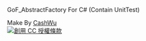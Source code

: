 GoF_AbstractFactory For C# (Contain UnitTest)

<span>
      Make By <a xmlns:cc="http://creativecommons.org/ns#" href="http://www.cashwu.com/" property="cc:attributionName" rel="cc:attributionURL">CashWu</a>
			<br>
			<a id="cc_icon" rel="license" href="http://creativecommons.org/licenses/by-nc-nd/3.0/deed.zh_TW">
				<img alt="創用 CC 授權條款" style="border-width:0" src="http://i.creativecommons.org/l/by-nc-nd/3.0/88x31.png" />
			</a>
			
			
</span>
